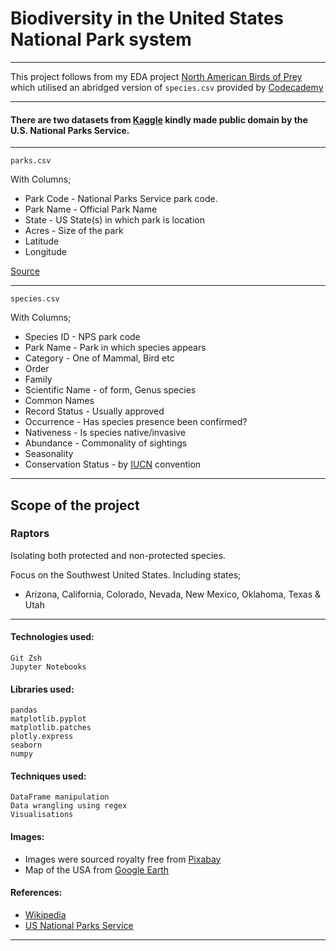 # Biodiversity in the United States National Park system

---
This project follows from my EDA project [North American Birds of Prey](https://github.com/pineapple-bois/Biodiversity-in-National-Parks) which utilised an abridged version of `species.csv` provided by [Codecademy](https://www.codecademy.com)

----
#### There are two datasets from [Kaggle](https://www.kaggle.com/datasets/nationalparkservice/park-biodiversity?select=species.csv) kindly made public domain by the U.S. National Parks Service.

----
`parks.csv`

With Columns;
- Park Code - National Parks Service park code. 
- Park Name - Official Park Name
- State - US State(s) in which park is location
- Acres - Size of the park
- Latitude 
- Longitude

[Source](https://irma.nps.gov/NPSpecies/)

---
`species.csv`

With Columns; 
- Species ID - NPS park code
- Park Name - Park in which species appears
- Category - One of Mammal, Bird etc
- Order 
- Family
- Scientific Name - of form, Genus species
- Common Names
- Record Status - Usually approved
- Occurrence - Has species presence been confirmed?
- Nativeness - Is species native/invasive
- Abundance - Commonality of sightings
- Seasonality
- Conservation Status - by [IUCN](https://www.iucnredlist.org) convention

---
## Scope of the project

### Raptors
Isolating both protected and non-protected species. 

Focus on the Southwest United States. Including states;

- Arizona, California, Colorado, Nevada, New Mexico, Oklahoma, Texas & Utah

---
#### Technologies used:
```
Git Zsh
Jupyter Notebooks
```
#### Libraries used:
```
pandas
matplotlib.pyplot
matplotlib.patches
plotly.express
seaborn
numpy
```
#### Techniques used:
```
DataFrame manipulation
Data wrangling using regex
Visualisations
```
#### Images:

- Images were sourced royalty free from [Pixabay](https://pixabay.com)
- Map of the USA from [Google Earth](https://earth.google.com/web/@39.00737915,-95.31864374,-81.61621475a,5326276.02988026d,35y,0h,0t,0r)

#### References:

- [Wikipedia](https://en.wikipedia.org/wiki/Bird_of_prey)
- [US National Parks Service](https://www.nps.gov/index.htm)

----

